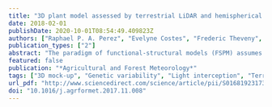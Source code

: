 ```yaml
---
title: "3D plant model assessed by terrestrial LiDAR and hemispherical photographs: A useful tool for comparing light interception among oil palm progenies"
date: 2018-02-01
publishDate: 2020-10-01T08:54:49.409823Z
authors: ["Raphael P. A. Perez", "Evelyne Costes", "Frederic Theveny", "Sebastien Griffon", "Jean-Pierre Caliman", "Jean Dauzat"]
publication_types: ["2"]
abstract: "The paradigm of functional-structural models (FSPM) assumes that studying the detailed organisation of plant structure allows a better understanding of functional processes; in particular the way plants capture light for performing photosynthesis. However, much attention must be paid toward the consistency between virtual plants and plants in the field in terms of size and geometry to accurately evaluate light interception. This paper thus aimed at i) assessing the capacity of a 3D architectural model based on oil palms (Elaeis guineensis) to accurately represent plants structural characteristics at both the scale of the individual plant and the cultivated plot and ii) employing the validated 3D mock-ups to investigate how light interception efficiency varies among progenies that exhibit different architectures. Innovative indicators related to plant geometry and topology were derived from terrestrial LiDAR scanners (TLS) and hemispherical photographs (HP) in order to assess a 3D plant model. Indicators such as plant height, width and volume, gap fractions and solid angle projections were established from field measurements and were compared to equivalent indicators that had been extracted from virtual TLS (VTLS) and virtual HP (VHP) simulated on 3D mock-ups. Indicators were then evaluated for their significance in terms of light interception. Progeny effect on light interception efficiency was finally evaluated for five progenies. The structural indicators estimated from VTLS and VHP were significantly correlated with equivalent indicators estimated from TLS and HP, respectively, and with simulated outputs related to light interception. Light interception efficiencies estimated from validated 3D mock-ups differed significantly among the five progenies under study, most notably along plant development. Our results highlight the relevance of combining TLS- and HP-derived indicators to evaluate the reliability of virtual 3D reconstruction of plants in relation to light capture, at both the plant and plot scales. The study paves the way for further investigations aiming at unravelling the relationships between oil palm architecture and the physiological processes driving its production."
featured: false
publication: "*Agricultural and Forest Meteorology*"
tags: ["3D mock-up", "Genetic variability", "Light interception", "Terrestrial LiDAR", "Validation"]
url_pdf: "http://www.sciencedirect.com/science/article/pii/S0168192317303817"
doi: "10.1016/j.agrformet.2017.11.008"
---
```


